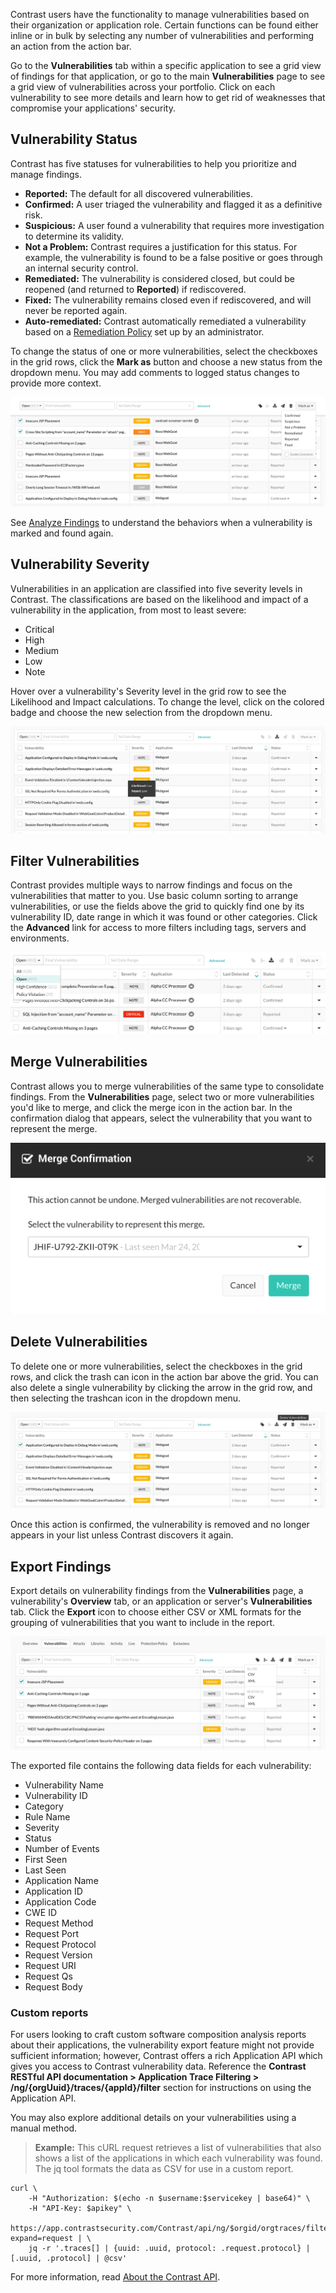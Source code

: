 <!--
title: "Manage Vulnerabilities"
description: "Overview of vulnerability management"
tags: "user vulnerability management"
-->

Contrast users have the functionality to manage vulnerabilities based on their organization or application role. Certain functions can be found either inline or in bulk by selecting any number of vulnerabilities and performing an action from the action bar. 

Go to the **Vulnerabilities** tab within a specific application to see a grid view of findings for that application, or go to the main **Vulnerabilities** page to see a grid view of  vulnerabilities across your portfolio. Click on each vulnerability to see more details and learn how to get rid of weaknesses that compromise your applications' security. 

## Vulnerability Status

Contrast has five statuses for vulnerabilities to help you prioritize and manage findings. 

* **Reported:** The default for all discovered vulnerabilities.
* **Confirmed:** A user triaged the vulnerability and flagged it as a definitive risk.
* **Suspicious:** A user found a vulnerability that requires more investigation to determine its validity. 
* **Not a Problem:** Contrast requires a justification for this status. For example, the vulnerability is found to be a false positive or goes through an internal security control. 
* **Remediated:** The vulnerability is considered closed, but could be reopened (and returned to **Reported**) if rediscovered.
* **Fixed:** The vulnerability remains closed even if rediscovered, and will never be reported again.
* **Auto-remediated:** Contrast automatically remediated a vulnerability based on a [Remediation Policy](admin-policymgmt.html#remediate) set up by an administrator. 

To change the status of one or more vulnerabilities, select the checkboxes in the grid rows, click the **Mark as** button and choose a new status from the dropdown menu. You may add comments to logged status changes to provide more context.

<a href="assets/images/Vulnerability-mark-as.png" rel="lightbox" title="Change vulnerability status"><img class="thumbnail" src="assets/images/Vulnerability-mark-as.png"/></a>

See [Analyze Findings](user-vulns.html#analyze) to understand the behaviors when a vulnerability is marked and found again.

## Vulnerability Severity

Vulnerabilities in an application are classified into five severity levels in Contrast. The classifications are based on the likelihood and impact of a vulnerability in the application, from most to least severe:

* Critical
* High
* Medium
* Low
* Note

Hover over a vulnerability's Severity level in the grid row to see the Likelihood and Impact calculations. To change the level, click on the colored badge and choose the new selection from the dropdown menu.

<a href="assets/images/Vulnerability-severity.png" rel="lightbox" title="Likelihood and Impact ratings of a vulnerability severity level"><img class="thumbnail" src="assets/images/Vulnerability-severity.png"/></a>

## Filter Vulnerabilities 

Contrast provides multiple ways to narrow findings and focus on the vulnerabilities that matter to you. Use basic column sorting to arrange vulnerabilities, or use the fields above the grid to quickly find one by its vulnerability ID, date range in which it was found or other categories. Click the **Advanced** link for access to more filters including tags, servers and environments. 

<a href="assets/images/Vulnerability_Filters.png" rel="lightbox" title="Vulnerability Filters"><img class="thumbnail" src="assets/images/Vulnerability_Filters.png"/></a>

## Merge Vulnerabilities

Contrast allows you to merge vulnerabilities of the same type to consolidate findings. From the **Vulnerabilities** page, select two or more vulnerabilities you'd like to merge, and click the merge icon in the action bar. In the confirmation dialog that appears, select the vulnerability that you want to represent the merge. 

<a href="assets/images/Merge_Vulnerabilities.png" rel="lightbox" title="Merge Vulnerabilities"><img class="thumbnail" src="assets/images/Merge_Vulnerabilities.png"/></a>

## Delete Vulnerabilities

To delete one or more vulnerabilities, select the checkboxes in the grid rows, and click the trash can icon in the action bar above the grid. You can also delete a single vulnerability by clicking the arrow in the grid row, and then selecting the trashcan icon in the dropdown menu. 

<a href="assets/images/Vulnerability-delete.png" rel="lightbox" title="Delete vulnerabilities"><img class="thumbnail" src="assets/images/Vulnerability-delete.png"/></a>

Once this action is confirmed, the vulnerability is removed and no longer appears in your list unless Contrast discovers it again. 

## Export Findings

Export details on vulnerability findings from the **Vulnerabilities** page, a vulnerability's **Overview** tab, or an application or server's **Vulnerabilities** tab. Click the **Export** icon to choose either CSV or XML formats for the grouping of vulnerabilities that you want to include in the report.

<a href="assets/images/Vuln-export-options.png" rel="lightbox" title="Vulnerability export options"><img class="thumbnail" src="assets/images/Vuln-export-options.png"/></a>

The exported file contains the following data fields for each vulnerability:

* Vulnerability Name
* Vulnerability ID
* Category
* Rule Name
* Severity
* Status
* Number of Events
* First Seen
* Last Seen
* Application Name
* Application ID
* Application Code
* CWE ID
* Request Method
* Request Port
* Request Protocol
* Request Version
* Request URI
* Request Qs
* Request Body

### Custom reports

For users looking to craft custom software composition analysis reports about their applications, the vulnerability export feature might not provide sufficient information; however, Contrast offers a rich Application API which gives you access to Contrast vulnerability data. Reference the **Contrast RESTful API documentation > Application Trace Filtering > /ng/{orgUuid}/traces/{appId}/filter** section for instructions on using the Application API. 

You may also explore additional details on your vulnerabilities using a manual method.

> **Example:** This cURL request retrieves a list of vulnerabilities that also shows a list of the applications in which each vulnerability was found. The jq tool formats the data as CSV for use in a custom report.

```
curl \
    -H "Authorization: $(echo -n $username:$servicekey | base64)" \
    -H "API-Key: $apikey" \
    https://app.contrastsecurity.com/Contrast/api/ng/$orgid/orgtraces/filter?expand=request | \
    jq -r '.traces[] | {uuid: .uuid, protocol: .request.protocol} | [.uuid, .protocol] | @csv'
```

For more information, read [About the Contrast API](tools-api.html#api-about). 



